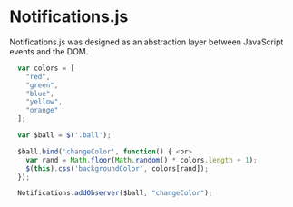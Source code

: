 <h1>Notifications.js</h1>
<p>Notifications.js was designed as an abstraction layer between JavaScript events and the DOM.</p>

```javascript
  var colors = [
    "red",
    "green",
    "blue",
    "yellow",
    "orange"
  ];

  var $ball = $('.ball');

  $ball.bind('changeColor', function() { <br>
    var rand = Math.floor(Math.random() * colors.length + 1);
    $(this).css('backgroundColor', colors[rand]);
  });

  Notifications.addObserver($ball, "changeColor");
```
